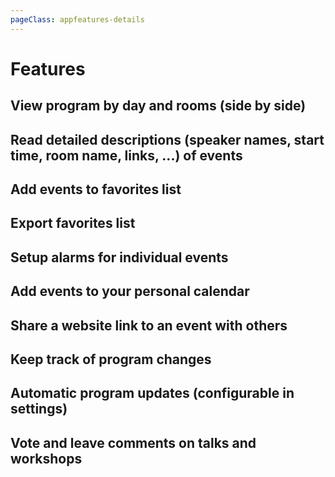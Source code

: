 ```yaml
---
pageClass: appfeatures-details
---
```


# Features

<AppFeatureDetails />

## View program by day and rooms (side by side)

## Read detailed descriptions (speaker names, start time, room name, links, ...) of events
## Add events to favorites list
## Export favorites list
## Setup alarms for individual events
## Add events to your personal calendar
## Share a website link to an event with others
## Keep track of program changes
## Automatic program updates (configurable in settings)
## Vote and leave comments on talks and workshops